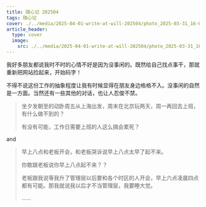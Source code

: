 ```yaml
---
title: 随心记 202504
tags: 随心记
cover: ./../media/2025-04-01-write-at-will-202504/photo_2025-03-31_16-06-09.jpg
article_header:
  type: cover
  image: 
    src: ./../media/2025-04-01-write-at-will-202504/photo_2025-03-31_16-06-14.jpg
---
```


我好多朋友都说我时不时的心情不好是因为没事闲的。既然给自己找点事干，那就重新把网站捡起来，开始码字！

<!--more-->

不得不说这份工作的抽象程度让我有时候显得在朋友身边格格不入。没事闲的自然是一方面。当然还有一些其他的对话，也让人忍俊不禁。

> 坐夕发朝至的动卧周五从上海出发，周末在北京玩两天，周一再回去上班，有什么做不到的？
>
> 有没有可能，工作日需要上班的人这么搞会累死？

and

> 早上八点和老板开会，和老板哭诉说早上八点太早了起不来。
>
> 你敢跟老板说你早上八点起不来？？
>
> 老板跟我说等我升了管理层以后要和各个时区的人开会，早上六点凌晨四点都有可能。那我就说我以后才不当管理层，我要睡大觉。
>
> ……
